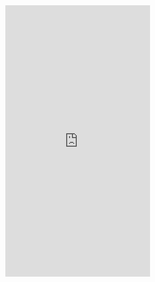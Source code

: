 <iframe  
height=850
width=90%
src="https://ks.wjx.top/vm/hDiBhHY.aspx"  
frameborder=0  
allowfullscreen>
</iframe>